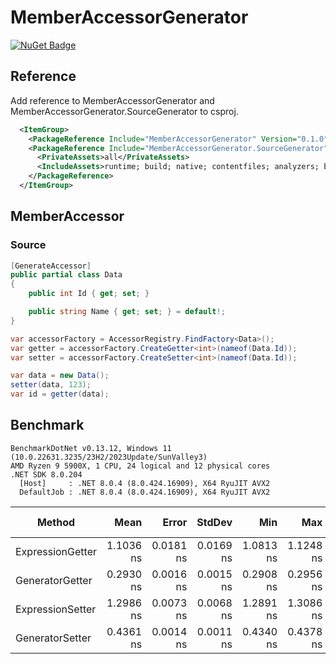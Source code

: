 # MemberAccessorGenerator

[![NuGet Badge](https://buildstats.info/nuget/MemberAccessorGenerator)](https://www.nuget.org/packages/MemberAccessorGenerator/)

## Reference

Add reference to MemberAccessorGenerator and MemberAccessorGenerator.SourceGenerator to csproj.

```xml
  <ItemGroup>
    <PackageReference Include="MemberAccessorGenerator" Version="0.1.0" />
    <PackageReference Include="MemberAccessorGenerator.SourceGenerator" Version="0.1.0">
      <PrivateAssets>all</PrivateAssets>
      <IncludeAssets>runtime; build; native; contentfiles; analyzers; buildtransitive</IncludeAssets>
    </PackageReference>
  </ItemGroup>
```

## MemberAccessor

### Source

```csharp
[GenerateAccessor]
public partial class Data
{
    public int Id { get; set; }

    public string Name { get; set; } = default!;
}
```

```csharp
var accessorFactory = AccessorRegistry.FindFactory<Data>();
var getter = accessorFactory.CreateGetter<int>(nameof(Data.Id));
var setter = accessorFactory.CreateSetter<int>(nameof(Data.Id));

var data = new Data();
setter(data, 123);
var id = getter(data);
```

## Benchmark

```
BenchmarkDotNet v0.13.12, Windows 11 (10.0.22631.3235/23H2/2023Update/SunValley3)
AMD Ryzen 9 5900X, 1 CPU, 24 logical and 12 physical cores
.NET SDK 8.0.204
  [Host]     : .NET 8.0.4 (8.0.424.16909), X64 RyuJIT AVX2
  DefaultJob : .NET 8.0.4 (8.0.424.16909), X64 RyuJIT AVX2
```
| Method           | Mean      | Error     | StdDev    | Min       | Max       | P90       | Code Size | Allocated |
|----------------- |----------:|----------:|----------:|----------:|----------:|----------:|----------:|----------:|
| ExpressionGetter | 1.1036 ns | 0.0181 ns | 0.0169 ns | 1.0813 ns | 1.1248 ns | 1.1205 ns |      57 B |         - |
| GeneratorGetter  | 0.2930 ns | 0.0016 ns | 0.0015 ns | 0.2908 ns | 0.2956 ns | 0.2948 ns |      75 B |         - |
| ExpressionSetter | 1.2986 ns | 0.0073 ns | 0.0068 ns | 1.2891 ns | 1.3086 ns | 1.3081 ns |      60 B |         - |
| GeneratorSetter  | 0.4361 ns | 0.0014 ns | 0.0011 ns | 0.4340 ns | 0.4378 ns | 0.4372 ns |      83 B |         - |

